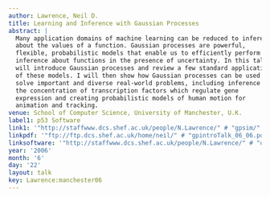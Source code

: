 ```yaml
---
author: Lawrence, Neil D.
title: Learning and Inference with Gaussian Processes
abstract: |
  Many application domains of machine learning can be reduced to inference
  about the values of a function. Gaussian processes are powerful,
  flexible, probabilistic models that enable us to efficiently perform
  inference about functions in the presence of uncertainty. In this talk I
  will introduce Gaussian processes and review a few standard applications
  of these models. I will then show how Gaussian processes can be used to
  solve important and diverse real-world problems, including inference of
  the concentration of transcription factors which regulate gene
  expression and creating probabilistic models of human motion for
  animation and tracking.
venue: School of Computer Science, University of Manchester, U.K.
label1: p53 Software
link1: '"http://staffwww.dcs.shef.ac.uk/people/N.Lawrence/" # "gpsim/"'
linkpdf: '"ftp://ftp.dcs.shef.ac.uk/home/neil/" # "gpintroTalk_06_06.pdf"'
linksoftware: '"http://staffwww.dcs.shef.ac.uk/people/N.Lawrence/" # "oxford/"'
year: '2006'
month: '6'
day: '22'
layout: talk
key: Lawrence:manchester06
---
```

